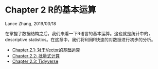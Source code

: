 Chapter 2 R的基本运算
================
Lance Zhang, 2019/03/18



在掌握了数据结构之后，我们来看一下R语言的基本运算。这也就是统计中的，descriptive statistics。在这章中，我们将利用R快速的对数据进行初步的分析。



- [Chapter 2.1: 对于Vector的基础运算](https://github.com/Yuz13001/Rtutorial/blob/master/tut/ch21basicop.md)
- [Chapter 2.2: 批量式计算](https://github.com/Yuz13001/Rtutorial/blob/master/tut/ch22apply.md)
- [Chapter 2.3: Tidyverse](https://github.com/Yuz13001/Rtutorial/blob/master/tut/ch23tidyverse.md)

